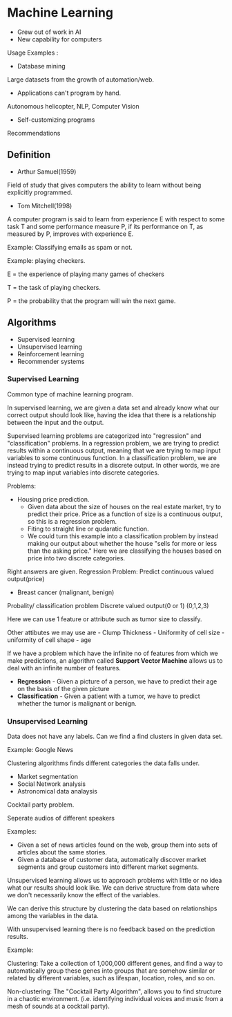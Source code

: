 # Machine Learning

- Grew out of work in AI
- New capability for computers

Usage Examples :

- Database mining

Large datasets from the growth of automation/web.

- Applications can't program by hand.

Autonomous helicopter, NLP, Computer Vision

- Self-customizing programs

Recommendations

## Definition 

* Arthur Samuel(1959)

Field of study that gives computers the ability to learn without being explicitly programmed.

* Tom Mitchell(1998)

A computer program is said to learn from experience E with respect to some task T and some performance measure P, if its performance on T, as measured by P, improves with experience E.

Example: Classifying emails as spam or not.

Example: playing checkers.

E = the experience of playing many games of checkers

T = the task of playing checkers.

P = the probability that the program will win the next game.

## Algorithms

- Supervised learning
- Unsupervised learning 
- Reinforcement learning 
- Recommender systems

### Supervised Learning

Common type of machine learning program.

In supervised learning, we are given a data set and already know what our correct output should look like, having the idea that there is a relationship between the input and the output.

Supervised learning problems are categorized into "regression" and "classification" problems. In a regression problem, we are trying to predict results within a continuous output, meaning that we are trying to map input variables to some continuous function. In a classification problem, we are instead trying to predict results in a discrete output. In other words, we are trying to map input variables into discrete categories.

Problems:

- Housing price prediction.
    * Given data about the size of houses on the real estate market, try to predict their price. Price as a function of size is a continuous output, so this is a regression problem.
    * Fiting to straight line or qudaratic function.
    * We could turn this example into a classification problem by instead making our output about whether the house "sells for more or less than the asking price." Here we are classifying the houses based on price into two discrete categories.

Right answers are given.
Regression Problem: Predict continuous valued output(price)

- Breast cancer (malignant, benign)

Probality/ classification problem
Discrete valued output(0 or 1) (0,1,2,3)

Here we can use 1 feature or attribute such as tumor size to classify.

Other attibutes we may use are
    - Clump Thickness
    - Uniformity of cell size
    - uniformity of cell shape
    - age

If we have a problem which have the infinite no of features from which we make predictions, an algorithm called **Support Vector Machine**  allows us to deal with an infinite number of features.


- **Regression** - Given a picture of a person, we have to predict their age on the basis of the given picture
- **Classification** - Given a patient with a tumor, we have to predict whether the tumor is malignant or benign.

### Unsupervised Learning

Data does not have any labels. Can we find a find clusters in given data set.

Example: Google News

Clustering algorithms finds different categories the data falls under.

- Market segmentation
- Social Network analysis
- Astronomical data analaysis

Cocktail party problem.

Seperate audios of different speakers

Examples:

* Given a set of news articles found on the web, group them into sets of articles about the same stories.
* Given a database of customer data, automatically discover market segments and group customers into different market segments.

Unsupervised learning allows us to approach problems with little or no idea what our results should look like. We can derive structure from data where we don't necessarily know the effect of the variables.

We can derive this structure by clustering the data based on relationships among the variables in the data.

With unsupervised learning there is no feedback based on the prediction results.

Example:

Clustering: Take a collection of 1,000,000 different genes, and find a way to automatically group these genes into groups that are somehow similar or related by different variables, such as lifespan, location, roles, and so on.

Non-clustering: The "Cocktail Party Algorithm", allows you to find structure in a chaotic environment. (i.e. identifying individual voices and music from a mesh of sounds at a cocktail party).